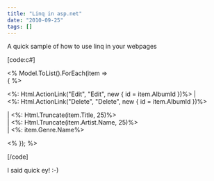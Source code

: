 ```yaml
---
title: "Linq in asp.net"
date: "2010-09-25"
tags: []
---
```


A quick sample of how to use linq in your webpages

[code:c#]

<% Model.ToList().ForEach(item =>  
{ %>  

<%: Html.ActionLink("Edit", "Edit", new { id = item.AlbumId })%> |  
<%: Html.ActionLink("Delete", "Delete", new { id = item.AlbumId })%>  
  
| <%: Html.Truncate(item.Title, 25)%>  
| <%: Html.Truncate(item.Artist.Name, 25)%>  
| <%: item.Genre.Name%>  

<% }); %>

[/code]

I said quick ey! :-)
